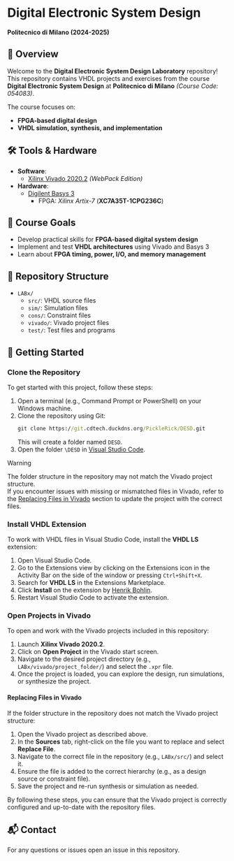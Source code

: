 # Digital Electronic System Design  
**Politecnico di Milano (2024-2025)**  

## 📖 Overview  
Welcome to the **Digital Electronic System Design Laboratory** repository!  
This repository contains VHDL projects and exercises from the course **Digital Electronic System Design** at **Politecnico di Milano** *(Course Code: 054083)*.  

The course focuses on:  
- **FPGA-based digital design**  
- **VHDL simulation, synthesis, and implementation**  

## 🛠️ Tools & Hardware  
- **Software**:  
  - [Xilinx Vivado 2020.2](https://www.xilinx.com/products/design-tools/vivado.html) *(WebPack Edition)*  
- **Hardware**:  
  - [Digilent Basys 3](https://digilent.com/shop/basys-3-artix-7-fpga-trainer-board-recommended-for-introductory-users/)  
    - FPGA: *Xilinx Artix-7* (**XC7A35T-1CPG236C**)  

## 🎯 Course Goals  
- Develop practical skills for **FPGA-based digital system design**  
- Implement and test **VHDL architectures** using Vivado and Basys 3  
- Learn about **FPGA timing, power, I/O, and memory management**  

## 📂 Repository Structure
- `LABx/`
  - `src/`: VHDL source files  
  - `sim/`: Simulation files  
  - `cons/`: Constraint files  
  - `vivado/`: Vivado project files
  - `test/`: Test files and programs

## 🚀 Getting Started  

### Clone the Repository  
To get started with this project, follow these steps:  

1. Open a terminal (e.g., Command Prompt or PowerShell) on your Windows machine.
2. Clone the repository using Git:  
   ```cmd
   git clone https://git.cdtech.duckdns.org/PickleRick/DESD.git
   ```
   This will create a folder named `DESD`.  
3. Open the folder `\DESD` in [Visual Studio Code](https://code.visualstudio.com/).  

> [!Warning]  
> The folder structure in the repository may not match the Vivado project structure.  
> If you encounter issues with missing or mismatched files in Vivado, refer to the [Replacing Files in Vivado](#replacing-files-in-vivado) section to update the project with the correct files.

### Install VHDL Extension  
To work with VHDL files in Visual Studio Code, install the **VHDL LS** extension:  

1. Open Visual Studio Code.  
2. Go to the Extensions view by clicking on the Extensions icon in the Activity Bar on the side of the window or pressing `Ctrl+Shift+X`.  
3. Search for **VHDL LS** in the Extensions Marketplace.  
4. Click **Install** on the extension by [Henrik Bohlin](https://marketplace.visualstudio.com/items?itemName=hbohlin.vhdl-ls).  
5. Restart Visual Studio Code to activate the extension.  

### Open Projects in Vivado  
To open and work with the Vivado projects included in this repository:  

1. Launch **Xilinx Vivado 2020.2**.  
2. Click on **Open Project** in the Vivado start screen.  
3. Navigate to the desired project directory (e.g., `LABx/vivado/project_folder/`) and select the `.xpr` file.  
4. Once the project is loaded, you can explore the design, run simulations, or synthesize the project.  

#### Replacing Files in Vivado  
If the folder structure in the repository does not match the Vivado project structure:  

1. Open the Vivado project as described above.  
2. In the **Sources** tab, right-click on the file you want to replace and select **Replace File**.  
3. Navigate to the correct file in the repository (e.g., `LABx/src/`) and select it.  
4. Ensure the file is added to the correct hierarchy (e.g., as a design source or constraint file).  
5. Save the project and re-run synthesis or simulation as needed.  

By following these steps, you can ensure that the Vivado project is correctly configured and up-to-date with the repository files.

## 📬 Contact  
For any questions or issues open an issue in this repository.